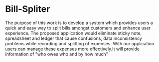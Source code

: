 # Bill-Spliter
The purpose of this work is to develop a system which provides users a quick and easy way to split bills amongst customers and enhance user experience.
The proposed application would eliminate sticky note, spreadsheet and ledger that cause confusions, data inconsistency problems while recording and splitting
of expenses. With our application users can manage these expenses more effectively.It will provide information of "who owes who and by how much"
